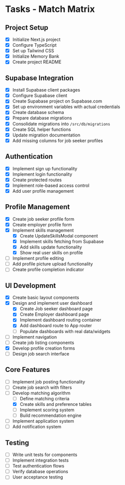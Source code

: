 # Tasks - Match Matrix

## Project Setup

- [x] Initialize Next.js project
- [x] Configure TypeScript
- [x] Set up Tailwind CSS
- [x] Initialize Memory Bank
- [x] Create project README

## Supabase Integration

- [x] Install Supabase client packages
- [x] Configure Supabase client
- [x] Create Supabase project on Supabase.com
- [x] Set up environment variables with actual credentials
- [x] Create database schema
- [x] Prepare database migrations
- [x] Consolidate migrations into `/src/db/migrations`
- [x] Create SQL helper functions
- [x] Update migration documentation
- [x] Add missing columns for job seeker profiles

## Authentication

- [x] Implement sign up functionality
- [x] Implement login functionality
- [x] Create protected routes
- [x] Implement role-based access control
- [x] Add user profile management

## Profile Management

- [x] Create job seeker profile form
- [x] Create employer profile form
- [x] Implement skills management
  - [x] Create UpdateSkillsModal component
  - [x] Implement skills fetching from Supabase
  - [x] Add skills update functionality
  - [x] Show real user skills on profile
- [ ] Implement profile editing
- [ ] Add profile picture upload functionality
- [ ] Create profile completion indicator

## UI Development

- [x] Create basic layout components
- [x] Design and implement user dashboard
  - [x] Create Job seeker dashboard page
  - [x] Create Employer dashboard page
  - [x] Implement dashboard routing container
  - [x] Add dashboard route to App router
  - [ ] Populate dashboards with real data/widgets
- [ ] Implement navigation
- [ ] Create job listing components
- [x] Develop profile creation forms
- [ ] Design job search interface

## Core Features

- [ ] Implement job posting functionality
- [ ] Create job search with filters
- [ ] Develop matching algorithm
  - [ ] Define matching criteria
  - [x] Create skills and preference tables
  - [ ] Implement scoring system
  - [ ] Build recommendation engine
- [ ] Implement application system
- [ ] Add notification system

## Testing

- [ ] Write unit tests for components
- [ ] Implement integration tests
- [ ] Test authentication flows
- [ ] Verify database operations
- [ ] User acceptance testing
